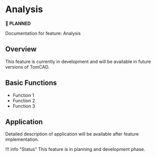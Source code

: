 # Analysis

**🔄 PLANNED**

Documentation for feature: Analysis

## Overview

This feature is currently in development and will be available in future versions of TomCAD.

## Basic Functions

- Function 1
- Function 2  
- Function 3

## Application

Detailed description of application will be available after feature implementation.

!!! info "Status"
    This feature is in planning and development phase.
